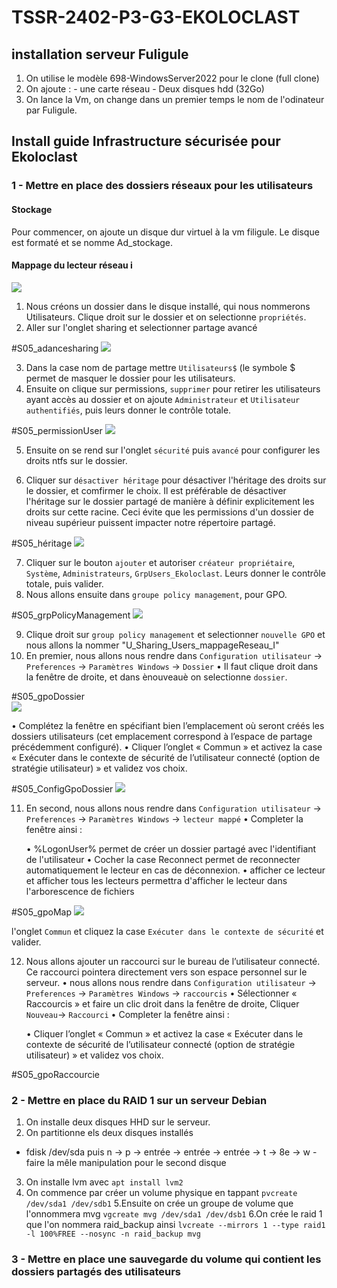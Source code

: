 # TSSR-2402-P3-G3-EKOLOCLAST

## installation serveur Fuligule

1. On utilise le modèle 698-WindowsServer2022 pour le clone (full clone)
2. On ajoute : - une carte réseau
               - Deux disques hdd (32Go)
3. On lance la Vm, on change dans un premier temps le nom de l'odinateur par Fuligule.


## Install guide Infrastructure sécurisée pour Ekoloclast

### 1 - Mettre en place des dossiers réseaux pour les utilisateurs

#### Stockage

Pour commencer, on ajoute un disque dur virtuel à la vm filigule. Le disque est formaté et se nomme Ad_stockage.

#### Mappage du lecteur réseau i
![](https://github.com/WildCodeSchool/TSSR-2409-JAUNE-P3-G3-BuildYourInfra-Ekoloclast/blob/main/Ressources/S05_Gpomap.png)

1. Nous créons un dossier dans le disque installé, qui nous nommerons Utilisateurs. Clique droit sur le dossier et on selectionne `propriétés`.
2. Aller sur l'onglet sharing et selectionner  partage avancé

#S05_adancesharing
![](https://github.com/WildCodeSchool/TSSR-2409-JAUNE-P3-G3-BuildYourInfra-Ekoloclast/blob/main/Ressources/S05_advancesharing.png)

3. Dans la case nom de partage mettre `Utilisateurs$` (le symbole $ permet de masquer le dossier pour les utilisateurs.
4. Ensuite on clique sur permissions, `supprimer` pour retirer les utilisateurs ayant accès au dossier et on ajoute `Administrateur` et `Utilisateur authentifiés`, puis leurs donner  le contrôle 
totale.

#S05_permissionUser
![](https://github.com/WildCodeSchool/TSSR-2409-JAUNE-P3-G3-BuildYourInfra-Ekoloclast/blob/main/Ressources/S05_permissionUser.png)

5. Ensuite on se rend sur l'onglet `sécurité` puis `avancé` pour configurer les droits ntfs sur le dossier.

6. Cliquer sur `désactiver héritage` pour désactiver l'héritage des droits sur le dossier, et comfirmer le choix. Il est préférable de désactiver l'héritage sur le dossier partagé de manière à définir explicitement les droits sur cette racine. Ceci évite que les permissions d'un dossier de niveau supérieur puissent impacter notre répertoire partagé.

#S05_héritage
![](https://github.com/WildCodeSchool/TSSR-2409-JAUNE-P3-G3-BuildYourInfra-Ekoloclast/blob/main/Ressources/S05_h%C3%A9ritage.png)

7. Cliquer sur le bouton `ajouter` et autoriser `créateur propriétaire`, `Système`, `Administrateurs`, `GrpUsers_Ekoloclast`. Leurs donner le contrôle totale, puis valider.
8. Nous allons ensuite dans `groupe policy management`, pour GPO.

#S05_grpPolicyManagement
![](https://github.com/WildCodeSchool/TSSR-2409-JAUNE-P3-G3-BuildYourInfra-Ekoloclast/blob/main/Ressources/S05_grpPolicyManagement.png)

9. Clique droit sur `group policy management` et selectionner `nouvelle GPO` et nous allons la nommer "U_Sharing_Users_mappageReseau_I"
10. En premier, nous allons nous rendre dans `Configuration utilisateur` -> ` Preferences` -> `Paramètres Windows` -> `Dossier`
  • Il faut clique droit dans la fenêtre de droite, et dans ènouveauè on selectionne `dossier`.

#S05_gpoDossier  
![](https://github.com/WildCodeSchool/TSSR-2409-JAUNE-P3-G3-BuildYourInfra-Ekoloclast/blob/main/Ressources/S05_gpoDossier.png)
  
• Complétez la fenêtre en spécifiant bien l’emplacement où seront créés les dossiers utilisateurs (cet
    emplacement correspond à l’espace de partage précédemment configuré).
  • Cliquer l’onglet « Commun » et activez la case « Exécuter dans le contexte de sécurité de l’utilisateur
    connecté (option de stratégie utilisateur) » et validez vos choix.

#S05_ConfigGpoDossier
![](https://github.com/WildCodeSchool/TSSR-2409-JAUNE-P3-G3-BuildYourInfra-Ekoloclast/blob/main/S05/S05_ConfigGpoDossier.png)

11. En second, nous allons nous rendre dans `Configuration utilisateur` -> ` Preferences` -> `Paramètres Windows` -> `lecteur mappé`
  • Completer la fenêtre ainsi :
    
    • %LogonUser% permet de créer un dossier partagé avec l'identifiant de l'utilisateur
    • Cocher la case Reconnect permet de reconnecter automatiquement le lecteur en cas de déconnexion.
    • afficher ce lecteur et afficher tous les lecteurs permettra d'afficher le lecteur dans l'arborescence de fichiers

#S05_gpoMap
![](https://github.com/WildCodeSchool/TSSR-2409-JAUNE-P3-G3-BuildYourInfra-Ekoloclast/blob/main/Ressources/S05_Gpomap.png)

l'onglet `Commun` et cliquez la case `Exécuter dans le contexte de sécurité` et valider.

12. Nous allons ajouter un raccourci sur le bureau de l’utilisateur connecté. Ce raccourci pointera directement vers son
espace personnel sur le serveur.
    • nous allons nous rendre dans `Configuration utilisateur` -> ` Preferences` -> `Paramètres Windows` -> `raccourcis`
    • Sélectionner « Raccourcis » et faire un clic droit dans la fenêtre de droite, Cliquer `Nouveau`-> `Raccourci`
    • Completer la fenêtre ainsi :

    • Cliquer l’onglet « Commun » et activez la case « Exécuter dans le contexte de sécurité de l’utilisateur
    connecté (option de stratégie utilisateur) » et validez vos choix.

#S05_gpoRaccourcie



### 2 - Mettre en place du RAID 1 sur un serveur Debian

1. On installe deux disques HHD sur le serveur.
2. On partitionne els deux disques installés
  - fdisk /dev/sda puis n -> p -> entrée -> entrée -> entrée -> t -> 8e -> w
  -faire la mêle manipulation pour le second disque
3. On installe lvm avec `apt install lvm2`
4. On commence par créer un volume physique en tappant `pvcreate /dev/sda1 /dev/sdb1`
5.Ensuite on crée un groupe de volume que l'onnommera mvg `vgcreate mvg /dev/sda1 /dev/dsb1`
6.On crée le raid 1 que l'on nommera raid_backup ainsi `lvcreate --mirrors 1 --type raid1 -l 100%FREE --nosync -n raid_backup mvg`

### 3 - Mettre en place une sauvegarde du volume qui contient les dossiers partagés des utilisateurs




